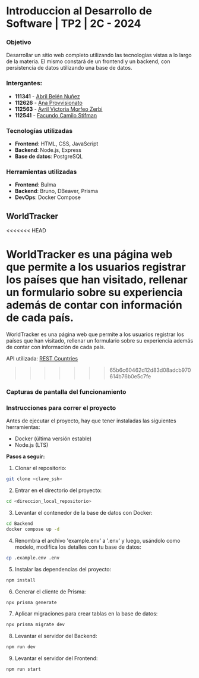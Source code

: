 # Introduccion al Desarrollo de Software | TP2 | 2C - 2024

### Objetivo

Desarrollar un sitio web completo utilizando las tecnologías vistas a lo largo de la materia. El mismo constará de un frontend y un backend, con persistencia de datos utilizando una base de datos.

### Intergantes:

- **111341** - [Abril Belén Nuñez](https://github.com/abbnunez)
- **112626** - [Ana Provvisionato](https://github.com/anaprovvi)
- **112563** - [Avril Victoria Morfeo Zerbi](https://github.com/AvrilMZ)
- **112541** - [Facundo Camilo Stifman](https://github.com/facustifman)

### Tecnologías utilizadas

- **Frontend**: HTML, CSS, JavaScript
- **Backend**: Node.js, Express
- **Base de datos**: PostgreSQL

### Herramientas utilizadas

- **Frontend**: Bulma
- **Backend**: Bruno, DBeaver, Prisma
- **DevOps**: Docker Compose

## WorldTracker

<<<<<<< HEAD

# WorldTracker es una página web que permite a los usuarios registrar los países que han visitado, rellenar un formulario sobre su experiencia además de contar con información de cada país.

WorldTracker es una página web que permite a los usuarios registrar los países que han visitado, rellenar un formulario sobre su experiencia además de contar con información de cada país.

API utilizada: [REST Countries](https://restcountries.com/)

> > > > > > > 65b6c60462d12d83d08adcb970614b76b0e5c7fe

### Capturas de pantalla del funcionamiento

<!--
![Pantalla de inicio](ruta de la imagen)
![Formulario Usuario](ruta de la imagen)
![Paises a visitar](ruta de la imagen)
![3er entidad](ruta de la imagen)
-->

### Instrucciones para correr el proyecto

Antes de ejecutar el proyecto, hay que tener instaladas las siguientes herramientas:

- Docker (última versión estable)
- Node.js (LTS)

**Pasos a seguir:**

1. Clonar el repositorio:

```bash
git clone <clave_ssh>
```

2. Entrar en el directorio del proyecto:

```bash
cd <direccion_local_repositorio>
```

3. Levantar el contenedor de la base de datos con Docker:

```bash
cd Backend
docker compose up -d
```

4. Renombra el archivo 'example.env' a '.env' y luego, usándolo como modelo, modifica los detalles con tu base de datos:

```bash
cp .example.env .env
```

5. Instalar las dependencias del proyecto:

```bash
npm install
```

6. Generar el cliente de Prisma:

```bash
npx prisma generate
```

7. Aplicar migraciones para crear tablas en la base de datos:

```bash
npx prisma migrate dev
```

8. Levantar el servidor del Backend:

```bash
npm run dev
```

9. Levantar el servidor del Frontend:

```bash
npm run start

```
